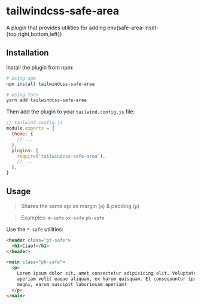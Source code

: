# tailwindcss-safe-area

A plugin that provides utilities for adding env(safe-area-inset-{top,right,bottom,left})

## Installation

Install the plugin from npm:

```sh
# Using npm
npm install tailwindcss-safe-area

# Using Yarn
yarn add tailwindcss-safe-area
```

Then add the plugin to your `tailwind.config.js` file:

```js
// tailwind.config.js
module.exports = {
  theme: {
    // ...
  },
  plugins: [
    require('tailwindcss-safe-area'),
    // ...
  ],
}
```

## Usage

> Shares the same api as margin (`m`) & padding (`p`)

> Examples: `m-safe` `px-safe` `pb-safe`

Use the `*-safe` utilities:

```html
<header class="pt-safe">
  <h1>Ciao!</h1>
</header>

<main class="pb-safe">
  <p>
    Lorem ipsum dolor sit, amet consectetur adipisicing elit. Voluptate itaque blanditiis eum
    aperiam velit eaque aliquam, ex harum quisquam. Et consequuntur ipsa accusamus provident quae
    magni, earum suscipit laboriosam aperiam!
  </p>
</main>
```
